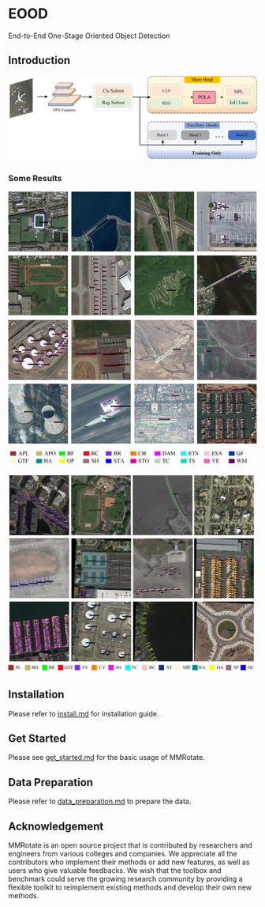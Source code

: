 # EOOD
End-to-End One-Stage Oriented Object Detection

## Introduction

![EOOD](https://github.com/zhangiguang/EOOD/raw/main/figures/eood.png)

### Some Results
![dior.jpg](https://github.com/zhangiguang/EOOD/blob/main/figures/dior.jpg)

![dota.jpg](https://github.com/zhangiguang/EOOD/blob/main/figures/dota.jpg)

## Installation

Please refer to [install.md](docs/en/install.md) for installation guide.

## Get Started

Please see [get_started.md](docs/en/get_started.md) for the basic usage of MMRotate.

## Data Preparation

Please refer to [data_preparation.md](tools/data/README.md) to prepare the data.

## Acknowledgement

MMRotate is an open source project that is contributed by researchers and engineers from various colleges and companies. We appreciate all the contributors who implement their methods or add new features, as well as users who give valuable feedbacks. We wish that the toolbox and benchmark could serve the growing research community by providing a flexible toolkit to reimplement existing methods and develop their own new methods.

